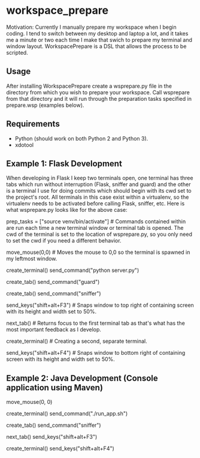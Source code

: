 # workspace_prepare

Motivation: Currently I manually prepare my workspace when I begin coding. I tend to switch between my desktop and laptop a lot, and it takes me a minute or two each time I make that swich to prepare my terminal and window layout. WorkspacePrepare is a DSL that allows the process to be scripted.

Usage
---

After installing WorkspacePrepare create a wsprepare.py file in the directory from which you wish to prepare your workspace. Call wsprepare from that directory and it will run through the preparation tasks specified in prepare.wsp (examples below).

Requirements
---
- Python (should work on both Python 2 and Python 3).
- xdotool

Example 1: Flask Development
---

When developing in Flask I keep two terminals open, one terminal has three tabs which run without interruption (Flask, sniffer and guard) and the other is a terminal I use for doing commits which should begin with its cwd set to the project's root. All terminals in this case exist within a virtualenv, so the virtualenv needs to be activated before calling Flask, sniffer, etc. Here is what wsprepare.py looks like for the above case:

prep_tasks = ["source venv/bin/activate"] # Commands contained within are run each time a new terminal window or terminal tab is opened. The cwd of the terminal is set to the location of wsprepare.py, so you only need to set the cwd if you need a different behavior.

move_mouse(0,0) # Moves the mouse to 0,0 so the terminal is spawned in my leftmost window.

create_terminal()
send_command("python server.py")

create_tab()
send_command("guard")

create_tab()
send_command("sniffer")

send_keys("shift+alt+F3") # Snaps window to top right of containing screen with its height and width set to 50%.

next_tab() # Returns focus to the first terminal tab as that's what has the most important feedback as I develop.

create_terminal() # Creating a second, separate terminal.

send_keys("shift+alt+F4") # Snaps window to bottom right of containing screen with its height and width set to 50%.

Example 2: Java Development (Console application using Maven)
---

move_mouse(0, 0)

create_terminal()
send_command("./run_app.sh")

create_tab()
send_command("sniffer")

next_tab()
send_keys("shift+alt+F3")

create_terminal()
send_keys("shift+alt+F4")
